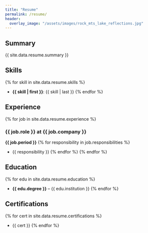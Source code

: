 ```yaml
---
title: "Resume"
permalink: /resume/
header:
  overlay_image: "/assets/images/rock_mts_lake_reflections.jpg"
---
```

## Summary
{{ site.data.resume.summary }}

## Skills
{% for skill in site.data.resume.skills %}
- **{{ skill | first }}**: {{ skill | last }}
{% endfor %}

## Experience
{% for job in site.data.resume.experience %}
### {{ job.role }} at {{ job.company }}
**{{ job.period }}**
{% for responsibility in job.responsibilities %}
- {{ responsibility }}
{% endfor %}
{% endfor %}

## Education
{% for edu in site.data.resume.education %}
- **{{ edu.degree }}** – {{ edu.institution }}
{% endfor %}

## Certifications
{% for cert in site.data.resume.certifications %}
- {{ cert }}
{% endfor %}
